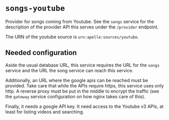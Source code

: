 # `songs-youtube`

Provider for songs coming from Youtube. See the `songs` service for the
description of the provider API this serves under the `/provider` endpoint. 

The URN of the youtube source is `urn:apelle:sources/youtube`.

## Needed configuration

Aside the usual database URL, this service requires the URL for the `songs`
service and the URL the song service can reach this service.

Additionally, an URL where the google apis can be reached must be provided. Take
care that while the APIs require https, this service uses only http. A reverse
proxy must be put in the middle to encrypt the traffic (see the `gateway`
service configuration on how nginx takes care of this).

Finally, it needs a google API key. It need access to the Youtube v3 APIs, at
least for listing videos and searching.